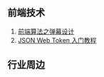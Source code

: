 ## 前端技术

1. [前端算法之弹幕设计](https://segmentfault.com/a/1190000015722802)
2. [JSON Web Token 入门教程](http://www.ruanyifeng.com/blog/2018/07/json_web_token-tutorial.html)

## 行业周边

